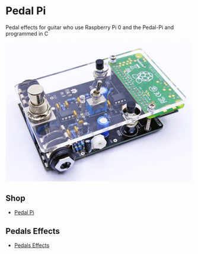 # Pedal Pi

Pedal effects for guitar who use Raspberry Pi 0 and the Pedal-Pi and programmed in C

[![Pedal Pi](/Pedal_Pi.jpg)](https://www.electrosmash.com/pedal-pi)

## Shop

+ [Pedal Pi](https://shop.electrosmash.com/product/pedal-pi-kit/)

## Pedals Effects

+ [Pedals Effects](/Pedals_Effects)
